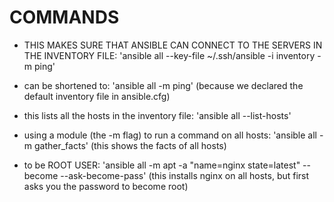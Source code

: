 # COMMANDS

- THIS MAKES SURE THAT ANSIBLE CAN CONNECT TO THE SERVERS IN THE INVENTORY FILE:
'ansible all --key-file ~/.ssh/ansible -i inventory -m ping'

- can be shortened to:
'ansible all -m ping' (because we declared the default inventory file in ansible.cfg)

- this lists all the hosts in the inventory file:
'ansible all --list-hosts'

- using a module (the -m flag) to run a command on all hosts:
'ansible all -m gather_facts' (this shows the facts of all hosts)

- to be ROOT USER:
'ansible all -m apt -a "name=nginx state=latest" --become --ask-become-pass' (this installs nginx on all hosts, but first asks you the password to become root)
